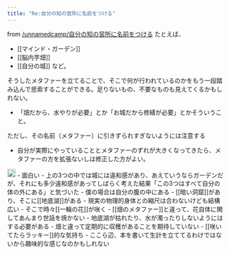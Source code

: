 ```yaml
---
title: "Re:自分の知の営所に名前をつける"
---
```


from [/unnamedcamp/自分の知の営所に名前をつける](https://scrapbox.io/unnamedcamp/自分の知の営所に名前をつける)
たとえば、
- [[マインド・ガーデン]]
- [[脳内芋畑]]
- [[自分の城]]
など。

そうしたメタファーを立てることで、そこで何が行われているのかをもう一段踏み込んで思索することができる。足りないもの、不要なものも見えてくるかもしれない。
- 「畑だから、水やりが必要」とか「お城だから修繕が必要」とかそういうこと。

ただし、その名前（メタファー）に引きずられすぎないようには注意する
- 自分が実際にやっていることとメタファーのずれが大きくなってきたら、メタファーの方を拡張ないしは修正した方がよい。

<img src='https://scrapbox.io/api/pages/unnamedcamp/nishio/icon' alt='/unnamedcamp/nishio.icon' height="19.5"/>
- 面白い
- 上の3つの中では城には違和感があり、あえていうならガーデンだが、それにも多少違和感があってしばらく考えた結果「この3つはすべて自分の体の外にある」と気づいた
- 僕の場合は自分の腹の中にある
- [[暗い洞窟]]があり、そこに[[地底湖]]がある
    - 現実の物理的身体との縮尺は合わないけども結構広い
- そこで時々[[一輪の花]]が咲く
- [[畑のメタファー]]と違って、花自体に関してあんまり世話を焼かない
    - 地底湖が枯れたり、水が濁ったりしないようにはする必要がある
- 畑と違って定期的に収穫があることを期待していない
    - [[咲いてたらラッキー]]的な気持ち
    - ここら辺、本を書いて生計を立ててるわけではないから趣味的な感じなのかもしれない